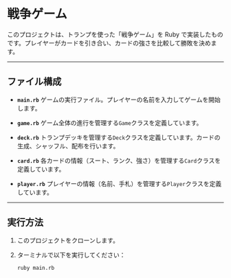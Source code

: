 # 戦争ゲーム

このプロジェクトは、トランプを使った「戦争ゲーム」を Ruby で実装したものです。プレイヤーがカードを引き合い、カードの強さを比較して勝敗を決めます。

---

## ファイル構成

- **`main.rb`**
  ゲームの実行ファイル。プレイヤーの名前を入力してゲームを開始します。

- **`game.rb`**
  ゲーム全体の進行を管理する`Game`クラスを定義しています。

- **`deck.rb`**
  トランプデッキを管理する`Deck`クラスを定義しています。カードの生成、シャッフル、配布を行います。

- **`card.rb`**
  各カードの情報（スート、ランク、強さ）を管理する`Card`クラスを定義しています。

- **`player.rb`**
  プレイヤーの情報（名前、手札）を管理する`Player`クラスを定義しています。

---

## 実行方法

1. このプロジェクトをクローンします。
2. ターミナルで以下を実行してください：

   ```bash
   ruby main.rb
   ```
